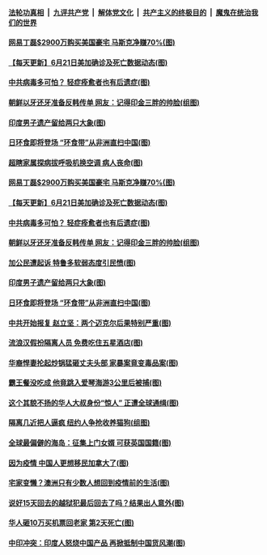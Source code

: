 

####  [法轮功真相](../../../../basic/blob/master/README.md?t=06221502) &nbsp;|&nbsp; [九评共产党](../../../../9ping.md/blob/master/README.md?t=06221502) &nbsp;|&nbsp; [解体党文化](../../../../jtdwh.md/blob/master/README.md?t=06221502)  &nbsp;|&nbsp; [共产主义的终极目的](../../../../gczydzjmd.md/blob/master/README.md?t=06221502) &nbsp;|&nbsp; [魔鬼在统治我们的世界](../../../../mgztzwmdsj.md/blob/master/README.md?t=06221502) 

#### [网易丁磊$2900万购买美国豪宅 马斯克净赚70%(图)](../pages/p3/937264.md?t=06221502) 

#### [【每天更新】6月21日美加确诊及死亡数据动态(图)](../pages/p3/935173.md?t=06221502) 

#### [中共病毒多可怕？ 轻症痊愈者也有后遗症(图)](../pages/p3/937252.md?t=06221502) 

#### [朝鲜以牙还牙准备反韩传单 网友：记得印金三胖的帅脸(组图)](../pages/p3/937228.md?t=06221502) 

#### [印度男子遗产留给两只大象(图)](../pages/p3/937210.md?t=06221502) 

#### [日环食即将登场 “环食带”从非洲直扫中国(图)](../pages/p3/937209.md?t=06221502) 

#### [超瞎家属探病拔呼吸机换空调 病人丧命(图)](../pages/p3/937277.md?t=06221502) 

#### [网易丁磊$2900万购买美国豪宅 马斯克净赚70%(图)](../pages/p3/937264.md?t=06221502) 

#### [【每天更新】6月21日美加确诊及死亡数据动态(图)](../pages/p3/935173.md?t=06221502) 

#### [中共病毒多可怕？ 轻症痊愈者也有后遗症(图)](../pages/p3/937252.md?t=06221502) 

#### [朝鲜以牙还牙准备反韩传单 网友：记得印金三胖的帅脸(组图)](../pages/p3/937228.md?t=06221502) 

#### [加公民遭起诉 特鲁多软弱态度引民愤(图)](../pages/p3/937212.md?t=06221502) 

#### [印度男子遗产留给两只大象(图)](../pages/p3/937210.md?t=06221502) 

#### [日环食即将登场 “环食带”从非洲直扫中国(图)](../pages/p3/937209.md?t=06221502) 

#### [中共开始报复 赵立坚：两个迈克尔后果特别严重(图)](../pages/p3/937100.md?t=06221502) 

#### [流浪汉假扮隔离人员 免费吃住五星酒店(图)](../pages/p3/937092.md?t=06221502) 

#### [华裔悍妻抡起炒锅猛砸丈夫头部 家暴案竟变毒品案(图)](../pages/p3/937087.md?t=06221502) 

#### [霸王餐没吃成 他竟跳入爱琴海游3公里后被捕(图)](../pages/p3/937084.md?t=06221502) 

#### [这个其貌不扬的华人大叔身份“惊人” 正遭全球通缉(图)](../pages/p3/937064.md?t=06221502) 

#### [隔离几近把人逼疯 纽约人争抢收养猫狗(组图)](../pages/p3/936906.md?t=06221502) 

#### [全球最偏僻的海岛：征集上门女婿 可获英国国籍(图)](../pages/p3/936991.md?t=06221502) 

#### [因为疫情 中国人更想移民加拿大了(图)](../pages/p3/936984.md?t=06221502) 

#### [宅家变懒？澳洲只有少数人想回到疫情前的生活(图)](../pages/p3/936986.md?t=06221502) 

#### [说好15天回去的越狱犯最后回去了吗？结果出人意外(图)](../pages/p3/936977.md?t=06221502) 

#### [华人砸10万买机票回老家 第2天死亡(图)](../pages/p3/936968.md?t=06221502) 

#### [中印冲突：印度人怒烧中国产品 再掀抵制中国货风潮(图)](../pages/p3/936943.md?t=06221502) 

